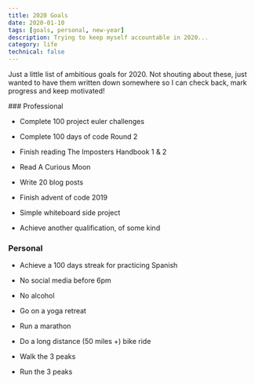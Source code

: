 ```yaml
---
title: 2020 Goals
date: 2020-01-10
tags: [goals, personal, new-year]
description: Trying to keep myself accountable in 2020...
category: life
technical: false
---
```


Just a little list of ambitious goals for 2020. Not shouting about these, just wanted to have them written down somewhere so I can check back, mark progress and keep motivated!

### Professional

- Complete 100 project euler challenges

- Complete 100 days of code Round 2

- Finish reading The Imposters Handbook 1 & 2

- Read A Curious Moon

- Write 20 blog posts

- Finish advent of code 2019

- Simple whiteboard side project

- Achieve another qualification, of some kind

### Personal

- Achieve a 100 days streak for practicing Spanish

- No social media before 6pm

- No alcohol

- Go on a yoga retreat

- Run a marathon

- Do a long distance (50 miles +) bike ride

- Walk the 3 peaks

- Run the 3 peaks
